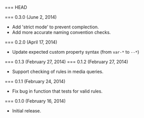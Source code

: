 === HEAD

=== 0.3.0 (June 2, 2014)

* Add 'strict mode' to prevent complection.
* Add more accurate naming convention checks.

=== 0.2.0 (April 17, 2014)

* Update expected custom property syntax (from `var-*` to `--*`)

=== 0.1.3 (February 27, 2014)
=== 0.1.2 (February 27, 2014)

* Support checking of rules in media queries.

=== 0.1.1 (February 24, 2014)

* Fix bug in function that tests for valid rules.

=== 0.1.0 (February 16, 2014)

* Initial release.
